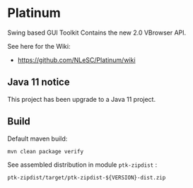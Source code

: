 Platinum
========

Swing based GUI Toolkit 
Contains the new 2.0 VBrowser API. 

See here for the Wiki: 
 - https://github.com/NLeSC/Platinum/wiki


Java 11 notice
---
This project has been upgrade to a Java 11 project. 


Build
---
Default maven build:

    mvn clean package verify

See assembled distribution in module `ptk-zipdist` :

    ptk-zipdist/target/ptk-zipdist-${VERSION}-dist.zip

